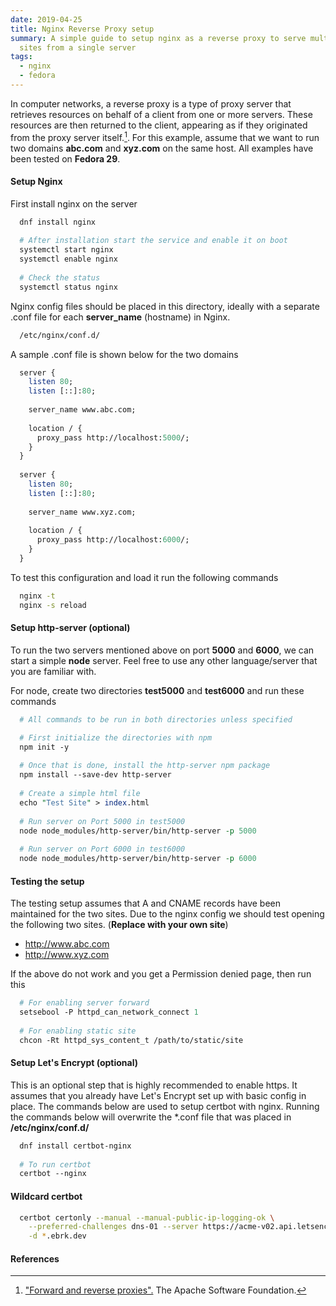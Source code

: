 ```yaml
---
date: 2019-04-25
title: Nginx Reverse Proxy setup
summary: A simple guide to setup nginx as a reverse proxy to serve multiple
  sites from a single server
tags: 
  - nginx
  - fedora
---
```


In computer networks, a reverse proxy is a type of proxy server that retrieves resources
on behalf of a client from one or more servers. These resources are then returned to the
client, appearing as if they originated from the proxy server itself.[^first].
For this example, assume that we want to run two domains **abc.com** and **xyz.com** on the
same host. All examples have been tested on **Fedora 29**.

#### Setup Nginx

First install nginx on the server

```perl
  dnf install nginx
  
  # After installation start the service and enable it on boot
  systemctl start nginx
  systemctl enable nginx
  
  # Check the status
  systemctl status nginx
```

Nginx config files should be placed in this directory, ideally with a separate .conf file
for each **server_name** (hostname) in Nginx. 

```bash
  /etc/nginx/conf.d/
```

A sample .conf file is shown below for the two domains

```perl
  server {
    listen 80;
    listen [::]:80;
    
    server_name www.abc.com;
    
    location / {
      proxy_pass http://localhost:5000/;
    }
  }
  
  server {
    listen 80;
    listen [::]:80;
    
    server_name www.xyz.com;
    
    location / {
      proxy_pass http://localhost:6000/;
    }
  }  
```

To test this configuration and load it run the following commands

```bash
  nginx -t
  nginx -s reload
```

#### Setup http-server (optional)

To run the two servers mentioned above on port **5000** and **6000**, we can start a simple
**node** server. Feel free to use any other language/server that you are familiar with.

For node, create two directories **test5000** and **test6000** and run these commands

```perl
  # All commands to be run in both directories unless specified

  # First initialize the directories with npm
  npm init -y
  
  # Once that is done, install the http-server npm package
  npm install --save-dev http-server
  
  # Create a simple html file
  echo "Test Site" > index.html
  
  # Run server on Port 5000 in test5000
  node node_modules/http-server/bin/http-server -p 5000
  
  # Run server on Port 6000 in test6000
  node node_modules/http-server/bin/http-server -p 6000
```

#### Testing the setup

The testing setup assumes that A and CNAME records have been maintained for the two sites. Due
to the nginx config we should test opening the following two sites. (**Replace with your own 
site**)

  * http://www.abc.com
  * http://www.xyz.com

If the above do not work and you get a Permission denied page, then run this

```perl
  # For enabling server forward
  setsebool -P httpd_can_network_connect 1
  
  # For enabling static site
  chcon -Rt httpd_sys_content_t /path/to/static/site
```

#### Setup Let's Encrypt (optional)

This is an optional step that is highly recommended to enable https. It assumes that
you already have Let's Encrypt set up with basic config in place. The commands below
are used to setup certbot with nginx. Running the commands below will overwrite the
*.conf file that was placed in **/etc/nginx/conf.d/**

```perl
  dnf install certbot-nginx
  
  # To run certbot
  certbot --nginx
```

#### Wildcard certbot

```sh
  certbot certonly --manual --manual-public-ip-logging-ok \
    --preferred-challenges dns-01 --server https://acme-v02.api.letsencrypt.org/directory  \
    -d *.ebrk.dev
```

#### References
[^first]: ["Forward and reverse proxies".](http://httpd.apache.org/docs/current/mod/mod_proxy.html) The Apache Software Foundation.
